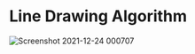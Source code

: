 # Line Drawing Algorithm

![Screenshot 2021-12-24 000707](https://user-images.githubusercontent.com/65161301/147278811-0832127f-5548-45df-af5a-f711af7f38f0.png)
